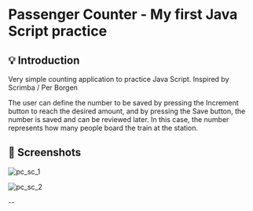 



# Passenger Counter - My first Java Script practice

## 💡 Introduction

Very simple counting application to practice Java Script. Inspired by Scrimba / Per Borgen

The user can define the number to be saved by pressing the Increment button to reach the desired amount, and by pressing the Save button, the number is saved and can be reviewed later. In this case, the number represents how many people board the train at the station.

## 🎯 Screenshots

![pc_sc_1](https://github.com/user-attachments/assets/82ad6554-3333-4241-afbb-cf40c80b9a9d)

![pc_sc_2](https://github.com/user-attachments/assets/3dbb4242-1b0c-417a-8201-2acdab270fcc)
















--



